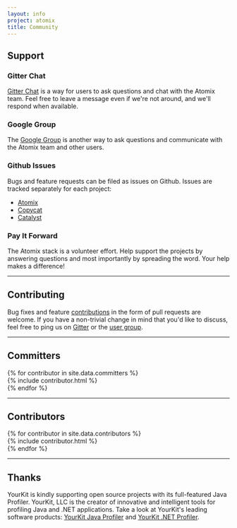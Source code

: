 ```yaml
---
layout: info
project: atomix
title: Community
---
```


<div class="community">
  <div class="row">
    <div class="col-sm-3">
      <h2><span id="support"></span>Support</h2>
    </div>
    <div class="col-sm-9">
      <div class="row">
        <div class="col-sm-6">
          <h3>Gitter Chat</h3>
          <p><a href="https://gitter.im/atomix/atomix">Gitter Chat</a> is a way for users to ask questions and chat with the Atomix team. Feel free to leave a message even if we're not around, and we'll respond when available.</p>
        </div>
        <div class="col-sm-6">
          <h3>Google Group</h3>
          <p>The <a href="https://groups.google.com/forum/#!forum/atomixio">Google Group</a> is another way to ask questions and communicate with the Atomix team and other users.</p>
        </div>
      </div>
      <div class="row">
        <div class="col-sm-6">
          <h3>Github Issues</h3>
          <p>Bugs and feature requests can be filed as issues on Github. Issues are tracked separately for each project:</p>
          <ul>
            <li><a href="https://github.com/atomix/atomix/issues">Atomix</a></li>
            <li><a href="https://github.com/atomix/copycat/issues">Copycat</a></li>
            <li><a href="https://github.com/atomix/catalyst/issues">Catalyst</a></li>
          </ul>
        </div>
        <div class="col-sm-6">
          <h3>Pay It Forward</h3>
          <p>The Atomix stack is a volunteer effort. Help support the projects by answering questions and most importantly by spreading the word. Your help makes a difference!</p>
        </div>
      </div>
    </div>
  </div>
  <hr>
  <div class="row">
    <div class="col-sm-3">
      <h2><span id="contributing"></span>Contributing</h2>
    </div>
    <div class="col-sm-9">
      <p>Bug fixes and feature <a href="https://github.com/atomix">contributions</a> in the form of pull requests are welcome. If you have a non-trivial change in mind that you'd like to discuss, feel free to ping us on <a href="https://gitter.im/atomix/atomix">Gitter</a> or the <a href="https://groups.google.com/forum/#!forum/atomixio">user group</a>.</p>
    </div>
  </div>
  <hr>
  <div class="row">
    <div class="col-sm-3">
      <h2><span id="committers"></span>Committers</h2>
    </div>
    <div class="col-sm-9">
      <div class="row">
  {% for contributor in site.data.committers %}
        <div class="col-sm-4">
  {% include contributor.html %}
        </div>
  {% endfor %}
      </div>
    </div>
  </div>
  <hr>
  <div class="row">
    <div class="col-sm-3">
      <h2><span id="contributors"></span>Contributors</h2>
    </div>
    <div class="col-sm-9">
      <div class="row">
  {% for contributor in site.data.contributors %}
        <div class="col-sm-4">
  {% include contributor.html %}
        </div>
  {% endfor %}
      </div>
    </div>
  </div>
  <hr>
  <div class="row">
    <div class="col-sm-3">
      <h2><span id="thanks"></span>Thanks</h2>
    </div>
    <div class="col-sm-9">
      <p>
        YourKit is kindly supporting open source projects with its full-featured Java Profiler.
        YourKit, LLC is the creator of innovative and intelligent tools for profiling
        Java and .NET applications. Take a look at YourKit's leading software products:
        <a href="http://www.yourkit.com/java/profiler/index.jsp">YourKit Java Profiler</a> and
        <a href="http://www.yourkit.com/.net/profiler/index.jsp">YourKit .NET Profiler</a>.
      </p>
    </div>
  </div>
</div>
